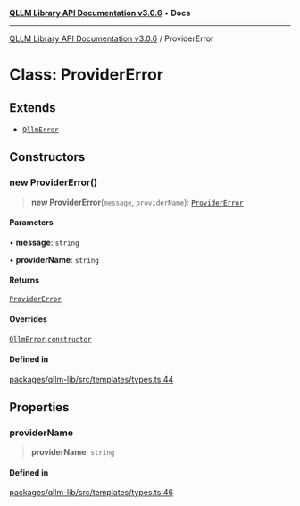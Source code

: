 [**QLLM Library API Documentation v3.0.6**](../README.md) • **Docs**

---

[QLLM Library API Documentation v3.0.6](../globals.md) / ProviderError

# Class: ProviderError

## Extends

- [`QllmError`](QllmError.md)

## Constructors

### new ProviderError()

> **new ProviderError**(`message`, `providerName`): [`ProviderError`](ProviderError.md)

#### Parameters

• **message**: `string`

• **providerName**: `string`

#### Returns

[`ProviderError`](ProviderError.md)

#### Overrides

[`QllmError`](QllmError.md).[`constructor`](QllmError.md#constructors)

#### Defined in

[packages/qllm-lib/src/templates/types.ts:44](https://github.com/quantalogic/qllm/blob/b15a3aa4af263bce36ea091a0f29bf1255b95497/packages/qllm-lib/src/templates/types.ts#L44)

## Properties

### providerName

> **providerName**: `string`

#### Defined in

[packages/qllm-lib/src/templates/types.ts:46](https://github.com/quantalogic/qllm/blob/b15a3aa4af263bce36ea091a0f29bf1255b95497/packages/qllm-lib/src/templates/types.ts#L46)
